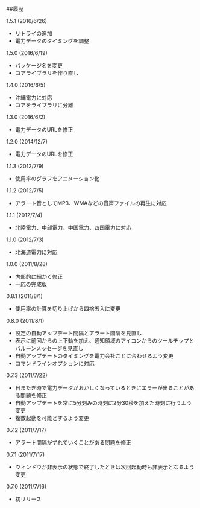 ﻿##履歴

1.5.1 (2016/6/26)

 - リトライの追加
 - 電力データのタイミングを調整

1.5.0 (2016/6/19)

 - パッケージ名を変更
 - コアライブラリを作り直し

1.4.0 (2016/6/5)

 - 沖縄電力に対応
 - コアをライブラリに分離
 
1.3.0 (2016/6/2)

 - 電力データのURLを修正

1.2.0 (2014/12/7)

 - 電力データのURLを修正

1.1.3 (2012/7/9)

 - 使用率のグラフをアニメーション化

1.1.2 (2012/7/5)

 - アラート音としてMP3、WMAなどの音声ファイルの再生に対応

1.1.1 (2012/7/4)

 - 北陸電力、中部電力、中国電力、四国電力に対応

1.1.0 (2012/7/3)

 - 北海道電力に対応

1.0.0 (2011/8/28)

 - 内部的に細かく修正
 - 一応の完成版

0.8.1 (2011/8/1)

 - 使用率の計算を切り上げから四捨五入に変更

0.8.0 (2011/8/1)

 - 設定の自動アップデート間隔とアラート間隔を見直し
 - 表示に前回からの上下動を加え、通知領域のアイコンからのツールチップとバルーンメッセージを見直し
 - 自動アップデートのタイミングを電力会社ごとに合わせるよう変更
 - コマンドラインオプションに対応

0.7.3 (2011/7/22)

 - 日またぎ時で電力データがおかしくなっているときにエラーが出ることがある問題を修正
 - 自動アップデートを常に5分刻みの時刻に2分30秒を加えた時刻に行うよう変更
 - 複数起動を可能とするよう変更

0.7.2 (2011/7/17)

 - アラート間隔がずれていくことがある問題を修正

0.7.1 (2011/7/17)

 - ウィンドウが非表示の状態で終了したときは次回起動時も非表示となるよう変更

0.7.0 (2011/7/16)

 - 初リリース